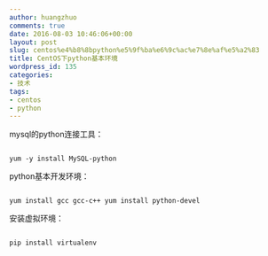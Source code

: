 ```yaml
---
author: huangzhuo
comments: true
date: 2016-08-03 10:46:06+00:00
layout: post
slug: centos%e4%b8%8bpython%e5%9f%ba%e6%9c%ac%e7%8e%af%e5%a2%83
title: CentOS下python基本环境
wordpress_id: 135
categories:
- 技术
tags:
- centos
- python
---
```

 

mysql的python连接工具：

```

yum -y install MySQL-python

```



python基本开发环境：

```

yum install gcc gcc-c++ yum install python-devel

```



安装虚拟环境：

```

pip install virtualenv

```

 
